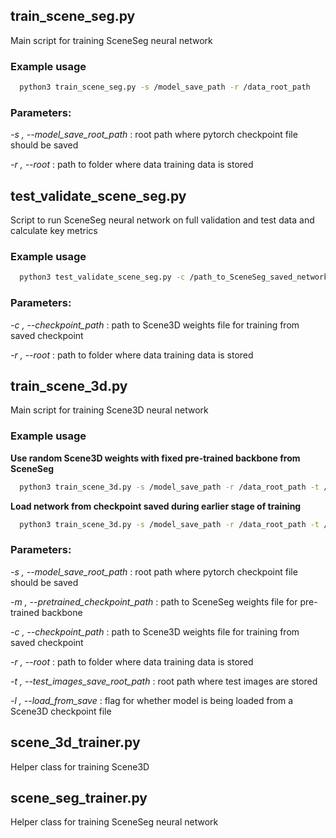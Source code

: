 ## train_scene_seg.py

Main script for training SceneSeg neural network

### Example usage

```bash
  python3 train_scene_seg.py -s /model_save_path -r /data_root_path
```

### Parameters:

*-s , --model_save_root_path* : root path where pytorch checkpoint file should be saved

*-r , --root* : path to folder where data training data is stored

## test_validate_scene_seg.py

Script to run SceneSeg neural network on full validation and test data and calculate key metrics

### Example usage

```bash
  python3 test_validate_scene_seg.py -c /path_to_SceneSeg_saved_network_weights.pth -r /data_root_path
```

### Parameters:

*-c , --checkpoint_path* : path to Scene3D weights file for training from saved checkpoint

*-r , --root* : path to folder where data training data is stored

## train_scene_3d.py

Main script for training Scene3D neural network

### Example usage

**Use random Scene3D weights with fixed pre-trained backbone from SceneSeg**

```bash
  python3 train_scene_3d.py -s /model_save_path -r /data_root_path -t /test_images_save_path -m /path_to_SceneSeg_network_weights.pth
```

**Load network from checkpoint saved during earlier stage of training**

```bash
  python3 train_scene_3d.py -s /model_save_path -r /data_root_path -t /test_images_save_path -l  -c /path_to_Scene3D_saved_network_weights.pth
```
### Parameters:

*-s , --model_save_root_path* : root path where pytorch checkpoint file should be saved

*-m , --pretrained_checkpoint_path* : path to SceneSeg weights file for pre-trained backbone

*-c , --checkpoint_path* : path to Scene3D weights file for training from saved checkpoint

*-r , --root* : path to folder where data training data is stored

*-t , --test_images_save_root_path* : root path where test images are stored

*-l , --load_from_save* : flag for whether model is being loaded from a Scene3D checkpoint file


## scene_3d_trainer.py

Helper class for training Scene3D

## scene_seg_trainer.py

Helper class for training SceneSeg neural network
